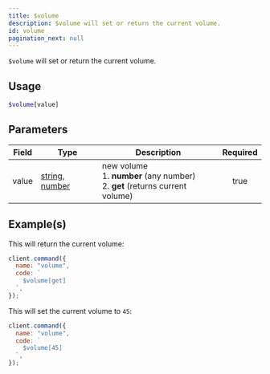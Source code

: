 ```yaml
---
title: $volume
description: $volume will set or return the current volume.
id: volume
pagination_next: null
---
```


`$volume` will set or return the current volume.

## Usage

```php
$volume[value]
```

## Parameters

| Field | Type                                                                                                                                                                                                 | Description                                                                             | Required |
| ----- | ---------------------------------------------------------------------------------------------------------------------------------------------------------------------------------------------------- | --------------------------------------------------------------------------------------- | :------: |
| value | [string](https://developer.mozilla.org/en-US/docs/Web/JavaScript/Reference/Global_Objects/String), [number](https://developer.mozilla.org/en-US/docs/Web/JavaScript/Reference/Global_Objects/Number) | new volume <br /> 1. **number** (any number) <br /> 2. **get** (returns current volume) |   true   |

## Example(s)

This will return the current volume:

```javascript
client.command({
  name: "volume",
  code: `
    $volume[get]
  `,
});
```

This will set the current volume to `45`:

```javascript
client.command({
  name: "volume",
  code: `
    $volume[45]
  `,
});
```
